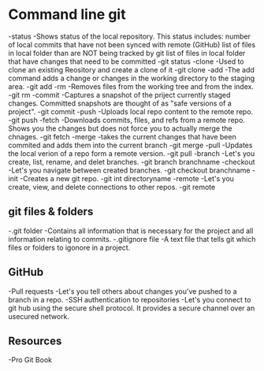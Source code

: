# Command line git 
-status 
 -Shows status of the local repository. This status includes:
 number of local commits that have not been synced with remote (GitHub)
 list of files in local folder than are NOT being tracked by git
 list of files in local folder that have changes that need to be committed
 -git status 
-clone 
 -Used to clone an existing Reository and create a clone of it
 -git clone 
-add 
 -The add command adds a change or changes in the working directory to the staging area.
 -git add 
-rm
 -Removes files from the working tree and from the index.
 -git rm 
-commit
 -Captures a snapshot of the priject currently staged changes. 
 Committed snapshots are thought of as "safe versions of a project". 
 -git commit 
-push 
 -Uploads local repo content to the remote repo.
 -git push 
-fetch 
 -Downloads commits, files, and refs from a remote repo. Shows you the changes but does not force you to actually merge the chnages.
 -git fetch 
-merge
 -takes the current changes that have been commited and adds them into the current branch
 -git merge
-pull
 -Updates the local verion of a repo form a remote version.
 -git pull 
-branch
 -Let's you create, list, rename, and delet branches.
 -git branch branchname
-checkout
 -Let's you navigate between created branches.
 -git checkout branchname
-init
 -Creates a new git repo.
 -git int directoryname 
-remote 
 -Let's you create, view, and delete connections to other repos.
 -git remote 
## git files & folders
-.git folder
 -Contains all information that is necessary for the project and all information relating to commits.
-.gitignore file
 -A text file that tells git which files or folders to igonore in a project.
## GitHub 
-Pull requests
 -Let's you tell others about changes you've pushed to a branch in a repo.
-SSH authentication to repositories
 -Let's you connect to git hub using the secure shell protocol. It provides a secure channel over an usecured network.
## Resources
-Pro Git Book
